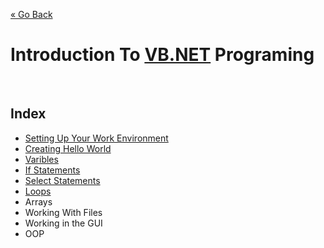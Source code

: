 [« Go Back](\ "Go Back")
<br/>

# Introduction To [VB.NET](https://docs.microsoft.com/en-us/dotnet/visual-basic/) Programing

<br/>

## Index

-   [Setting Up Your Work Environment](.\setting-up-your-work-enviroment "Get Started And Set Things Up!")
-   [Creating Hello World](.\command-line\creating-hello-world "Create a simple Hello World program")
-   [Varibles](.\command-line\varibles "Get used to handling varibles")
-   [If Statements](.\command-line\if-statements "Make some decisions")
-   [Select Statements](.\command-line\select-statements "Make more choices")
-   [Loops](.\command-line\loops "Repeat Code")
-   Arrays
-   Working With Files
-   Working in the GUI
-   OOP
